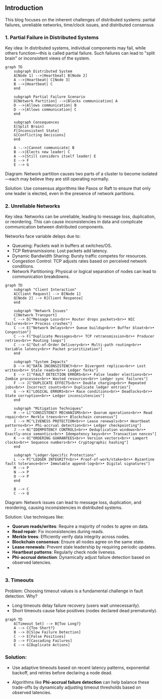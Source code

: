 <!--
author: "Avinash Gurugubelli",
title: "The Troubles of Distributed Systems",
description: "This blog discusses the common challenges faced in distributed systems, including network issues, data consistency, and fault tolerance.",
tags: [
  "Distributed Systems",
  "Network Issues",
  "Data Consistency",
  "Fault Tolerance",
  "System Design"
],
references: [{
  title: "Designing Data-Intensive Applications",
  authors: ["Martin Kleppmann"],
  publisher: "O'Reilly Media",
  year: 2017,
  url: "https://dataintensive.net/"
}]
-->

## Introduction
This blog focuses on the inherent challenges of distributed systems: partial failures, unreliable networks, time/clock issues, and distributed consensus

### 1. Partial Failure in Distributed Systems
Key idea: In distributed systems, individual components may fail, while others function—this is called partial failure. Such failures can lead to "split brain" or inconsistent views of the system.

```mermaid
graph TD
    subgraph Distributed System
    A[Node 1] -->|Heartbeat| B[Node 2]
    A -->|Heartbeat| C[Node 3]
    B -->|Heartbeat| C
    end

    subgraph Partial Failure Scenario
    D[Network Partition] -->|Blocks communication| A
    D -->|Allows communication| B
    D -->|Allows communication| C
    end

    subgraph Consequences
    E[Split Brain]
    F[Inconsistent State]
    G[Conflicting Decisions]
    end

    A -.->|Cannot communicate| B
    B -->|Elects new leader| C
    A -->|Still considers itself leader| E
    E --> F
    E --> G
```
Diagram: Network partition causes two parts of a cluster to become isolated—each may believe they are still operating normally.

Solution: Use consensus algorithms like Paxos or Raft to ensure that only one leader is elected, even in the presence of network partitions.

### 2. Unreliable Networks
Key idea: Networks can be unreliable, leading to message loss, duplication, or reordering.
This can cause inconsistencies in data and complicate communication between distributed components.


Networks face variable delays due to:
- Queueing: Packets wait in buffers at switches/OS.
- TCP Retransmissions: Lost packets add latency.
- Dynamic Bandwidth Sharing: Bursty traffic competes for resources.
- Congestion Control: TCP adjusts rates based on perceived network conditions.
- Network Partitioning: Physical or logical separation of nodes can lead to communication breakdowns.
```mermaid
graph TD
    subgraph "Client Interaction"
    A[Client Request] --> B[Node 1]
    Q[Node 2] --> R[Client Response]
    end
    
    subgraph "Network Issues"
    C[Network Transport]
    C --> D["Message Loss<br>• Router drops packets<br>• NIC failures<br>• Process crashes"]
    C --> E["Network Delays<br>• Queue buildup<br>• Buffer bloat<br>• Congestion"]
    C --> F["Duplicate Messages<br>• TCP retransmission<br>• Producer retries<br>• Routing loops"]
    C --> G["Out-of-Order Delivery<br>• Multi-path routing<br>• Variable latency<br>• Packet prioritization"]
    end
    
    subgraph "System Impacts"
    D --> H["DATA INCONSISTENCY<br>• Divergent replicas<br>• Lost writes<br>• Stale reads<br>• Ledger forks"]
    E --> I["FAULT DETECTION ERRORS<br>• False leader elections<br>• Zombie processes<br>• Wasted resources<br>• Ledger sync failures"]
    F --> J["DUPLICATE EFFECTS<br>• Double charging<br>• Repeated jobs<br>• Incorrect counts<br>• Duplicate ledger entries"]
    G --> K["LOGICAL ERRORS<br>• Race conditions<br>• Deadlocks<br>• State corruption<br>• Ledger inconsistencies"]
    end
    
    subgraph "Mitigation Techniques"
    H --> L["CONSISTENCY MECHANISMS<br>• Quorum operations<br>• Read repair<br>• Merkle trees<br>• Blockchain consensus"]
    I --> M["LIVENESS PROTECTION<br>• Lease renewals<br>• Heartbeat patterns<br>• Phi-accrual detection<br>• Ledger checkpointing"]
    J --> N["IDEMPOTENCY CONTROLS<br>• Deduplication windows<br>• Exactly-once semantics<br>• Idempotency keys<br>• Transaction nonces"]
    K --> O["ORDERING GUARANTEES<br>• Version vectors<br>• Lamport clocks<br>• Sequence numbers<br>• Cryptographic hashing"]
    end
    
    subgraph "Ledger-Specific Protections"
    L --> P["LEDGER INTEGRITY<br>• Proof-of-work/stake<br>• Byzantine fault tolerance<br>• Immutable append-log<br>• Digital signatures"]
    M --> P
    N --> P
    O --> P
    end
    
    B --> C
    C --> Q
```

Diagram: Network issues can lead to message loss, duplication, and reordering, causing inconsistencies in distributed systems.

Solution: Use techniques like:
- **Quorum reads/writes**: Require a majority of nodes to agree on data.
- **Read repair**: Fix inconsistencies during reads.
- **Merkle trees**: Efficiently verify data integrity across nodes. 
- **Blockchain consensus**: Ensure all nodes agree on the same state.
- **Lease renewals**: Prevent stale leadership by requiring periodic updates.
- **Heartbeat patterns**: Regularly check node liveness.
- **Phi-accrual detection**: Dynamically adjust failure detection based on observed latencies.
- 
### 3. Timeouts

Problem: Choosing timeout values is a fundamental challenge in fault detection.
Why?

- Long timeouts delay failure recovery (users wait unnecessarily).
- Short timeouts cause false positives (nodes declared dead prematurely).

```mermaid
graph TD
    A[Timeout Set] --> B{Too Long?}
    A --> C{Too Short?}
    B --> D[Slow Failure Detection]
    C --> E[False Positives]
    D --> F[Cascading Failures]
    E --> G[Duplicate Actions]
```
### Solution: 
 - Use adaptive timeouts based on recent latency patterns, exponential backoff, and retries before declaring a node dead.

 - Algorithms like **Phi-accrual failure detection** can help balance these trade-offs by dynamically adjusting timeout thresholds based on observed latencies.
  